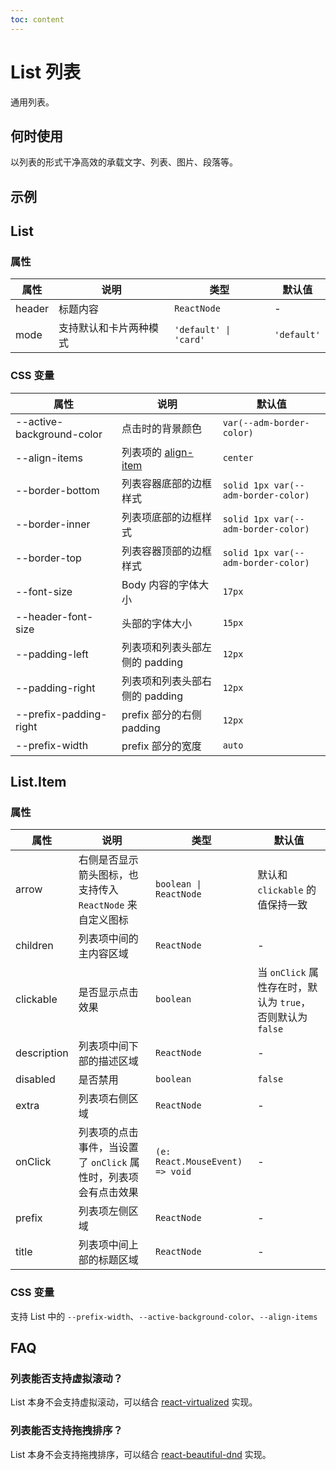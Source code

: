 ```yaml
---
toc: content
---
```


# List 列表

通用列表。

## 何时使用

以列表的形式干净高效的承载文字、列表、图片、段落等。

## 示例

<code src="./demos/demo1.tsx"></code>

<code src="./demos/demo3.tsx"></code>

<code src="./demos/demo2.tsx"></code>

## List

### 属性

| 属性   | 说明                   | 类型                  | 默认值      |
| ------ | ---------------------- | --------------------- | ----------- |
| header | 标题内容               | `ReactNode`           | -           |
| mode   | 支持默认和卡片两种模式 | `'default' \| 'card'` | `'default'` |

### CSS 变量

| 属性                      | 说明                                                                                | 默认值                              |
| ------------------------- | ----------------------------------------------------------------------------------- | ----------------------------------- |
| --active-background-color | 点击时的背景颜色                                                                    | `var(--adm-border-color)`           |
| --align-items             | 列表项的 [align-item](https://developer.mozilla.org/en-US/docs/Web/CSS/align-items) | `center`                            |
| --border-bottom           | 列表容器底部的边框样式                                                              | `solid 1px var(--adm-border-color)` |
| --border-inner            | 列表项底部的边框样式                                                                | `solid 1px var(--adm-border-color)` |
| --border-top              | 列表容器顶部的边框样式                                                              | `solid 1px var(--adm-border-color)` |
| --font-size               | Body 内容的字体大小                                                                 | `17px`                              |
| --header-font-size        | 头部的字体大小                                                                      | `15px`                              |
| --padding-left            | 列表项和列表头部左侧的 padding                                                      | `12px`                              |
| --padding-right           | 列表项和列表头部右侧的 padding                                                      | `12px`                              |
| --prefix-padding-right    | prefix 部分的右侧 padding                                                           | `12px`                              |
| --prefix-width            | prefix 部分的宽度                                                                   | `auto`                              |

## List.Item

### 属性

| 属性        | 说明                                                            | 类型                            | 默认值                                                     |
| ----------- | --------------------------------------------------------------- | ------------------------------- | ---------------------------------------------------------- |
| arrow       | 右侧是否显示箭头图标，也支持传入 `ReactNode` 来自定义图标       | `boolean \| ReactNode`          | 默认和 `clickable` 的值保持一致                            |
| children    | 列表项中间的主内容区域                                          | `ReactNode`                     | -                                                          |
| clickable   | 是否显示点击效果                                                | `boolean`                       | 当 `onClick` 属性存在时，默认为 `true`，否则默认为 `false` |
| description | 列表项中间下部的描述区域                                        | `ReactNode`                     | -                                                          |
| disabled    | 是否禁用                                                        | `boolean`                       | `false`                                                    |
| extra       | 列表项右侧区域                                                  | `ReactNode`                     | -                                                          |
| onClick     | 列表项的点击事件，当设置了 `onClick` 属性时，列表项会有点击效果 | `(e: React.MouseEvent) => void` | -                                                          |
| prefix      | 列表项左侧区域                                                  | `ReactNode`                     | -                                                          |
| title       | 列表项中间上部的标题区域                                        | `ReactNode`                     | -                                                          |

### CSS 变量

支持 List 中的 `--prefix-width`、`--active-background-color`、`--align-items`

## FAQ

### 列表能否支持虚拟滚动？

List 本身不会支持虚拟滚动，可以结合 [react-virtualized](https://github.com/bvaughn/react-virtualized) 实现。

### 列表能否支持拖拽排序？

List 本身不会支持拖拽排序，可以结合 [react-beautiful-dnd](https://github.com/atlassian/react-beautiful-dnd) 实现。
